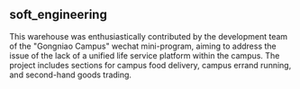 ## soft_engineering
This warehouse was enthusiastically contributed by the development team of the "Gongniao Campus" wechat mini-program, aiming to address the issue of the lack of a unified life service platform within the campus. The project includes sections for campus food delivery, campus errand running, and second-hand goods trading.
